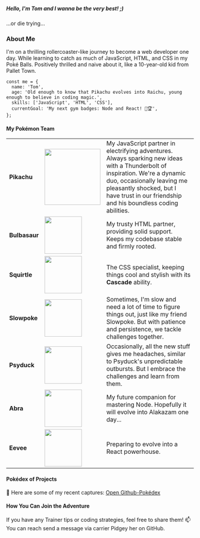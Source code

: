 ##### Hello, I'm Tom and I wanna be the very best! ;)
...or die trying...

### About Me

I'm on a thrilling rollercoaster-like journey to become a web developer one day.
While learning to catch as much of JavaScript, HTML, and CSS in my Poké Balls.
Positively thrilled and naive about it, like a 10-year-old kid from Pallet Town.

	const me = {
	  name: 'Tom',
	  age: 'Old enough to know that Pikachu evolves into Raichu, young enough to believe in coding magic.',
	  skills: ['JavaScript', 'HTML', 'CSS'],
	  currentGoal: 'My next gym badges: Node and React! 💪🏆',
	};

#### My Pokémon Team
|              |                |                                                                                                          |
|--------------|----------------|----------------------------------------------------------------------------------------------------------|
| **Pikachu**  | <div><img src="https://raw.githubusercontent.com/PokeAPI/sprites/master/sprites/pokemon/25.png" width="150" height=auto></div> | My JavaScript partner in electrifying adventures. Always sparking new ideas with a Thunderbolt of inspiration. We're a dynamic duo, occasionally leaving me pleasantly shocked, but I have trust in our friendship and his boundless coding abilities.  |
| **Bulbasaur**| <div><img src="https://raw.githubusercontent.com/PokeAPI/sprites/master/sprites/pokemon/1.png" width="100" height=auto></div>        | My trusty HTML partner, providing solid support. Keeps my codebase stable and firmly rooted.                         |
| **Squirtle** | <div><img src="https://raw.githubusercontent.com/PokeAPI/sprites/master/sprites/pokemon/7.png" width="100" height=auto></div>        | The CSS specialist, keeping things cool and stylish with its **Cascade** ability.                                      |
| **Slowpoke** | <div><img src="https://raw.githubusercontent.com/PokeAPI/sprites/master/sprites/pokemon/79.png" width="100" height=auto></div>      | Sometimes, I'm slow and need a lot of time to figure things out, just like my friend Slowpoke. But with patience and persistence, we tackle challenges together.                     |
| **Psyduck**  | <div><img src="https://raw.githubusercontent.com/PokeAPI/sprites/master/sprites/pokemon/54.png" width="100" height=auto></div>       | Occasionally, all the new stuff gives me headaches, similar to Psyduck's unpredictable outbursts. But I embrace the challenges and learn from them.                                         |
| **Abra**| <div><img src="https://raw.githubusercontent.com/PokeAPI/sprites/master/sprites/pokemon/63.png" width="100" height=auto></div>     | My future companion for mastering Node. Hopefully it will evolve into Alakazam one day...                                                                              |
| **Eevee**    | <div class="pokemon-row"><img src="https://raw.githubusercontent.com/PokeAPI/sprites/master/sprites/pokemon/133.png" width="100" height=auto></div>     | Preparing to evolve into a React powerhouse.                                                                         |

#### Pokédex of Projects
🌟 Here are some of my recent captures: [Open Github-Pokédex](https://github.com/tom-mate-o?tab=repositories)


#### How You Can Join the Adventure
If you have any Trainer tips or coding strategies, feel free to share them!
📫 You can reach send a message via carrier Pidgey her on GitHub.
